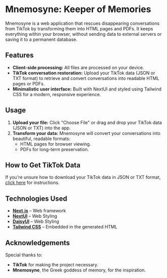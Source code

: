 # Mnemosyne: Keeper of Memories

Mnemosyne is a web application that rescues disappearing conversations from TikTok by transforming them into HTML pages and PDFs. It keeps everything within your browser, without sending data to external servers or saving it to a permanent database.

## Features

- **Client-side processing:** All files are processed on your device.
- **TikTok conversation restoration:** Upload your TikTok data (JSON or TXT format) to retrieve and convert conversations into readable HTML pages or PDFs.
- **Minimalistic user interface:** Built with NextUI and styled using Tailwind CSS for a modern, responsive experience.

## Usage

1. **Upload your file:** Click "Choose File" or drag and drop your TikTok data (JSON or TXT) into the app.
2. **Transform your data:** Mnemosyne will convert your conversations into beautiful, readable formats:
    - HTML pages for browser viewing.
    - PDFs for long-term preservation.

## How to Get TikTok Data

If you're unsure how to download your TikTok data in JSON or TXT format, [click here]('https://support.tiktok.com/en/account-and-privacy/personalized-ads-and-data/requesting-your-data') for instructions.

## Technologies Used

- **[Next.js](https://nextjs.org/)** – Web framework
- **[NextUI](https://nextui.org/)** – Web Styling
- **[DaisyUI](https://daisyui.com/)** – Web Styling
- **[Tailwind CSS](https://tailwindcss.com/)** – Embedded in the generated HTML

## Acknowledgements

Special thanks to:
- **TikTok** for making the project necessary.
- **Mnemosyne**, the Greek goddess of memory, for the inspiration.
